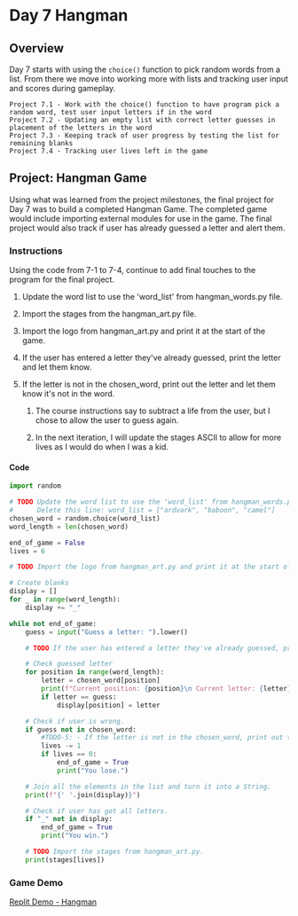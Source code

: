 # Day 7 Hangman

## Overview

Day 7 starts with using the `choice()` function to pick random words from a list. From there we move into working more with lists and tracking user input and scores during gameplay.

    Project 7.1 - Work with the choice() function to have program pick a random word, test user input letters if in the word
    Project 7.2 - Updating an empty list with correct letter guesses in placement of the letters in the word
    Project 7.3 - Keeping track of user progress by testing the list for remaining blanks
    Project 7.4 - Tracking user lives left in the game

## Project: Hangman Game

Using what was learned from the project milestones, the final project for Day 7 was to build a completed Hangman Game. The completed game would include importing external modules for use in the game. The final project would also track if user has already guessed a letter and alert them.

### Instructions

Using the code from 7-1 to 7-4, continue to add final touches to the program for the final project.

1. Update the word list to use the 'word_list' from hangman_words.py file.

2. Import the stages from the hangman_art.py file.

3. Import the logo from hangman_art.py and print it at the start of the game.

4. If the user has entered a letter they've already guessed, print the letter and let them know.

5. If the letter is not in the chosen_word, print out the letter and let them know it's not in the word.

   1. The course instructions say to subtract a life from the user, but I chose to allow the user to guess again.

   2. In the next iteration, I will update the stages ASCII to allow for more lives as I would do when I was a kid.

#### Code

```python
import random

# TODO Update the word list to use the 'word_list' from hangman_words.py
#      Delete this line: word_list = ["ardvark", "baboon", "camel"]
chosen_word = random.choice(word_list)
word_length = len(chosen_word)

end_of_game = False
lives = 6

# TODO Import the logo from hangman_art.py and print it at the start of the game.

# Create blanks
display = []
for _ in range(word_length):
    display += "_"

while not end_of_game:
    guess = input("Guess a letter: ").lower()

    # TODO If the user has entered a letter they've already guessed, print the letter and let them know.

    # Check guessed letter
    for position in range(word_length):
        letter = chosen_word[position]
        print(f"Current position: {position}\n Current letter: {letter}\n Guessed letter: {guess}")
        if letter == guess:
            display[position] = letter

    # Check if user is wrong.
    if guess not in chosen_word:
        #TODO-5: - If the letter is not in the chosen_word, print out the letter and let them know it's not in the word.
        lives -= 1
        if lives == 0:
            end_of_game = True
            print("You lose.")

    # Join all the elements in the list and turn it into a String.
    print(f"{' '.join(display)}")

    # Check if user has got all letters.
    if "_" not in display:
        end_of_game = True
        print("You win.")

    # TODO Import the stages from hangman_art.py.
    print(stages[lives])
```

### Game Demo

[Replit Demo - Hangman](https://replit.com/@EoghyUnscripted/Hangman)
